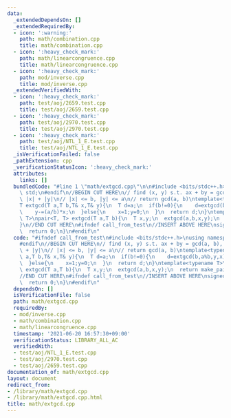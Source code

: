 ```yaml
---
data:
  _extendedDependsOn: []
  _extendedRequiredBy:
  - icon: ':warning:'
    path: math/combination.cpp
    title: math/combination.cpp
  - icon: ':heavy_check_mark:'
    path: math/linearcongruence.cpp
    title: math/linearcongruence.cpp
  - icon: ':heavy_check_mark:'
    path: mod/inverse.cpp
    title: mod/inverse.cpp
  _extendedVerifiedWith:
  - icon: ':heavy_check_mark:'
    path: test/aoj/2659.test.cpp
    title: test/aoj/2659.test.cpp
  - icon: ':heavy_check_mark:'
    path: test/aoj/2970.test.cpp
    title: test/aoj/2970.test.cpp
  - icon: ':heavy_check_mark:'
    path: test/aoj/NTL_1_E.test.cpp
    title: test/aoj/NTL_1_E.test.cpp
  _isVerificationFailed: false
  _pathExtension: cpp
  _verificationStatusIcon: ':heavy_check_mark:'
  attributes:
    links: []
  bundledCode: "#line 1 \"math/extgcd.cpp\"\n\n#include <bits/stdc++.h>\nusing namespace\
    \ std;\n#endif\n//BEGIN CUT HERE\n// find (x, y) s.t. ax + by = gcd(a, b), minimize\
    \ |x| + |y|\n// |x| <= b, |y| <= a\n// return gcd(a, b)\ntemplate<typename T>\n\
    T extgcd(T a,T b,T& x,T& y){\n  T d=a;\n  if(b!=0){\n    d=extgcd(b,a%b,y,x);\n\
    \    y-=(a/b)*x;\n  }else{\n    x=1;y=0;\n  }\n  return d;\n}\ntemplate<typename\
    \ T>\npair<T, T> extgcd(T a,T b){\n  T x,y;\n  extgcd(a,b,x,y);\n  return make_pair(x,y);\n\
    }\n//END CUT HERE\n#ifndef call_from_test\n//INSERT ABOVE HERE\nsigned main(){\n\
    \  return 0;\n}\n#endif\n"
  code: "#ifndef call_from_test\n#include <bits/stdc++.h>\nusing namespace std;\n\
    #endif\n//BEGIN CUT HERE\n// find (x, y) s.t. ax + by = gcd(a, b), minimize |x|\
    \ + |y|\n// |x| <= b, |y| <= a\n// return gcd(a, b)\ntemplate<typename T>\nT extgcd(T\
    \ a,T b,T& x,T& y){\n  T d=a;\n  if(b!=0){\n    d=extgcd(b,a%b,y,x);\n    y-=(a/b)*x;\n\
    \  }else{\n    x=1;y=0;\n  }\n  return d;\n}\ntemplate<typename T>\npair<T, T>\
    \ extgcd(T a,T b){\n  T x,y;\n  extgcd(a,b,x,y);\n  return make_pair(x,y);\n}\n\
    //END CUT HERE\n#ifndef call_from_test\n//INSERT ABOVE HERE\nsigned main(){\n\
    \  return 0;\n}\n#endif\n"
  dependsOn: []
  isVerificationFile: false
  path: math/extgcd.cpp
  requiredBy:
  - mod/inverse.cpp
  - math/combination.cpp
  - math/linearcongruence.cpp
  timestamp: '2021-06-20 16:57:30+09:00'
  verificationStatus: LIBRARY_ALL_AC
  verifiedWith:
  - test/aoj/NTL_1_E.test.cpp
  - test/aoj/2970.test.cpp
  - test/aoj/2659.test.cpp
documentation_of: math/extgcd.cpp
layout: document
redirect_from:
- /library/math/extgcd.cpp
- /library/math/extgcd.cpp.html
title: math/extgcd.cpp
---
```


